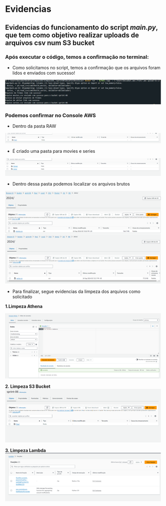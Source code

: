 # **Evidencias**
## Evidencias do funcionamento do script *main.py*, que tem como objetivo realizar uploads de arquivos csv num S3 bucket

### Após executar o código, temos a confirmação no terminal: 
- Como solicitamos no script, temos a confirmação que os arquivos foram lidos e enviados com sucesso! 
<img src="../evidencias/img/ResultadoTerminal.png">

### Podemos confirmar no Console AWS
- Dentro da pasta RAW
<img src="../evidencias/img/Pasta RAW.png">

- É criado uma pasta para movies e series
<img src="../evidencias/img/Movies_Series.png">

- Dentro dessa pasta podemos localizar os arquivos brutos 
<img src="../evidencias/img/EvidenciaMovies.csv.png">
<img src="../evidencias/img/EvidenciaSeries.csv.png">


- Para finalizar, segue evidencias da limpeza dos arquivos como solicitado

**1.Limpeza Athena**

<img src="../evidencias/img/Limpeza_Athena.png">

**2. Limpeza S3 Bucket**
<img src="../evidencias/img/Limpeza_Bucket.png">

**3. Limpeza Lambda**
<img src="../evidencias/img/Limpeza_Lambda.png">

